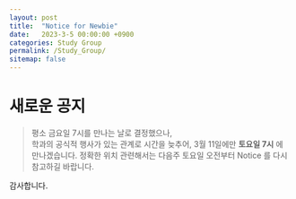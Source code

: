 ```yaml
---
layout: post
title:  "Notice for Newbie"
date:   2023-3-5 00:00:00 +0900
categories: Study Group
permalink: /Study_Group/
sitemap: false
---
```


# 새로운 공지 

> 평소 금요일 7시를 만나는 날로 결정했으나,  
학과의 공식적 행사가 있는 관계로 시간을 늦추어, 3월 11일에만  **토요일 7시** 에 만나겠습니다. 
정확한 위치 관련해서는 다음주 토요일 오전부터 Notice 를 다시 참고하길 바랍니다.  

감사합니다.  




